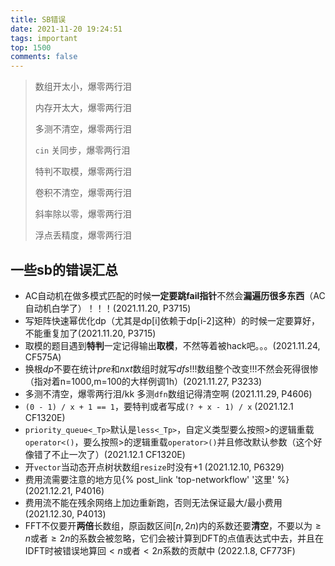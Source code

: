```yaml
---
title: SB错误
date: 2021-11-20 19:24:51
tags: important
top: 1500
comments: false
---
```


> 数组开太小，爆零两行泪
> 
> 内存开太大，爆零两行泪
> 
> 多测不清空，爆零两行泪
> 
> `cin` 关同步，爆零两行泪
> 
> 特判不取模，爆零两行泪
> 
> 卷积不清空，爆零两行泪
> 
> 斜率除以零，爆零两行泪
> 
> 浮点丢精度，爆零两行泪

## 一些sb的错误汇总
 - AC自动机在做多模式匹配的时候**一定要跳fail指针**不然会**漏遍历很多东西**（AC自动机白学了）！！！(2021.11.20, P3715)
 - 写矩阵快速幂优化dp（尤其是dp[i]依赖于dp[i-2]这种）的时候一定要算好，不能重复加了(2021.11.20, P3715)
 - 取模的题目遇到**特判**一定记得输出**取模**，不然等着被hack吧。。。(2021.11.24, CF575A)
 - 换根$dp$不要在统计$pre$和$nxt$数组时就写$dfs$!!!数组整个改变!!!不然会死得很惨（指对着n=1000,m=100的大样例调1h）(2021.11.27, P3233)
 - 多测不清空，爆零两行泪/kk 多测`dfn`数组记得清空啊 (2021.11.29, P4606)
 - `(0 - 1) / x + 1 == 1`，要特判或者写成`(? + x - 1) / x` (2021.12.1 CF1320E)
 - `priority_queue<_Tp>`默认是`less<_Tp>`，自定义类型要么按照$\gt$的逻辑重载`operator<()`，要么按照$\gt$的逻辑重载`operator>()`并且修改默认参数（这个好像错了不止一次了）(2021.12.1 CF1320E)
 - 开`vector`当动态开点树状数组`resize`时没有$+1$ (2021.12.10, P6329)
 - 费用流需要注意的地方见{% post_link 'top-networkflow' '这里' %} (2021.12.21, P4016)
 - 费用流不能在残余网络上加边重新跑，否则无法保证最大/最小费用 (2021.12.30, P4013)
 - FFT不仅要开**两倍**长数组，原函数区间$[n,2n)$内的系数还要**清空**，不要以为$\ge n$或者$\ge 2n$的系数会被忽略，它们会被计算到DFT的点值表达式中去，并且在IDFT时被错误地算回$\lt n$或者$\lt 2n$系数的贡献中 (2022.1.8, CF773F)